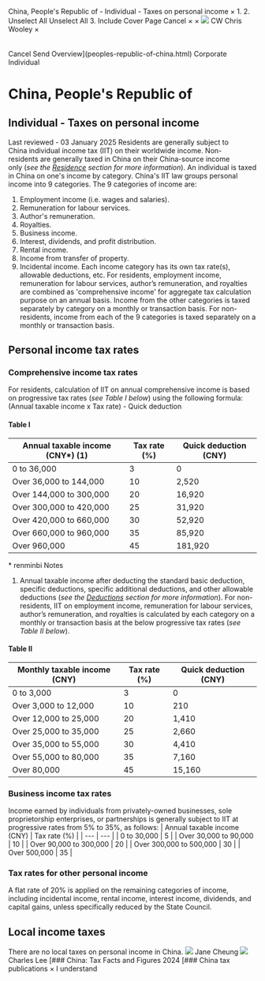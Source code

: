China, People's Republic of - Individual - Taxes on personal income
×
1.
2.
Unselect All
Unselect All
3.
Include Cover Page
Cancel
×
×
![](-/media/world-wide-tax-summaries/attachments/global---chris-wooley.ashx%3Frev=ac5e5f3223b34096b1afc2a6009c7320&revision=ac5e5f32-23b3-4096-b1af-c2a6009c7320&hash=859B7ADC84DC2CBEC9760E9E6EE7DE6D0A8BFCDF)
CW
Chris Wooley
×
######
Cancel
Send
Overview](peoples-republic-of-china.html)
Corporate
Individual
# China, People's Republic of
## Individual - Taxes on personal income
Last reviewed - 03 January 2025
Residents are generally subject to China individual income tax (IIT) on their worldwide income. Non-residents are generally taxed in China on their China-source income only (*see the [Residence](peoples-republic-of-china/individual/residence.html) section for more information*).
An individual is taxed in China on one's income by category. China's IIT law groups personal income into 9 categories.
The 9 categories of income are:
1. Employment income (i.e. wages and salaries).
2. Remuneration for labour services.
3. Author's remuneration.
4. Royalties.
5. Business income.
6. Interest, dividends, and profit distribution.
7. Rental income.
8. Income from transfer of property.
9. Incidental income.
Each income category has its own tax rate(s), allowable deductions, etc.
For residents, employment income, remuneration for labour services, author’s remuneration, and royalties are combined as 'comprehensive income' for aggregate tax calculation purpose on an annual basis. Income from the other categories is taxed separately by category on a monthly or transaction basis.
For non-residents, income from each of the 9 categories is taxed separately on a monthly or transaction basis.
## Personal income tax rates
### Comprehensive income tax rates
For residents, calculation of IIT on annual comprehensive income is based on progressive tax rates (*see Table I below*) using the following formula:
(Annual taxable income x Tax rate) - Quick deduction
#### Table I
| Annual taxable income (CNY\*) (1) | Tax rate (%) | Quick deduction (CNY) |
| --- | --- | --- |
| 0 to 36,000 | 3 | 0 |
| Over 36,000 to 144,000 | 10 | 2,520 |
| Over 144,000 to 300,000 | 20 | 16,920 |
| Over 300,000 to 420,000 | 25 | 31,920 |
| Over 420,000 to 660,000 | 30 | 52,920 |
| Over 660,000 to 960,000 | 35 | 85,920 |
| Over 960,000 | 45 | 181,920 |
\* renminbi
Notes
1. Annual taxable income after deducting the standard basic deduction, specific deductions, specific additional deductions, and other allowable deductions (*see the [Deductions](peoples-republic-of-china/individual/deductions.html) section for more information*).
For non-residents, IIT on employment income, remuneration for labour services, author’s remuneration, and royalties is calculated by each category on a monthly or transaction basis at the below progressive tax rates (*see Table II below*).
#### Table II
| Monthly taxable income (CNY) | Tax rate (%) | Quick deduction (CNY) |
| --- | --- | --- |
| 0 to 3,000 | 3 | 0 |
| Over 3,000 to 12,000 | 10 | 210 |
| Over 12,000 to 25,000 | 20 | 1,410 |
| Over 25,000 to 35,000 | 25 | 2,660 |
| Over 35,000 to 55,000 | 30 | 4,410 |
| Over 55,000 to 80,000 | 35 | 7,160 |
| Over 80,000 | 45 | 15,160 |
###
### Business income tax rates
Income earned by individuals from privately-owned businesses, sole proprietorship enterprises, or partnerships is generally subject to IIT at progressive rates from 5% to 35%, as follows:
| Annual taxable income (CNY) | Tax rate (%) |
| --- | --- |
| 0 to 30,000 | 5 |
| Over 30,000 to 90,000 | 10 |
| Over 90,000 to 300,000 | 20 |
| Over 300,000 to 500,000 | 30 |
| Over 500,000 | 35 |
###
### Tax rates for other personal income
A flat rate of 20% is applied on the remaining categories of income, including incidental income, rental income, interest income, dividends, and capital gains, unless specifically reduced by the State Council.
## Local income taxes
There are no local taxes on personal income in China.
![](-/media/world-wide-tax-summaries/peoplesrepublicofchinajane-cheungchina--jane-cheungjpg20220505101514467.ashx%3Frev=b4979f42b70544e2ad0a90d0078c53d9&revision=b4979f42-b705-44e2-ad0a-90d0078c53d9&hash=815E306476DA4B401F2C7E87B73795F6A3C9FDE7)
Jane Cheung
![](-/media/world-wide-tax-summaries/peoplesrepublicofchinacharles-leedownload-1jpg20240111012549869.ashx%3Frev=561053938de94d24a7facd29958b8576&revision=56105393-8de9-4d24-a7fa-cd29958b8576&hash=BBF4BA293E536D177EA006B367E1FD470DF13EBC)
Charles Lee
[### China: Tax Facts and Figures 2024
[### China tax publications
×
I understand